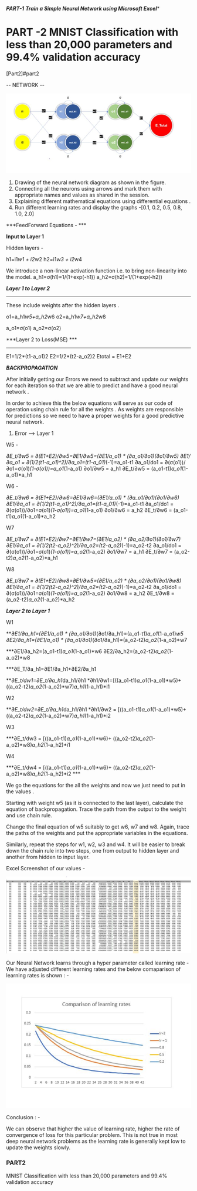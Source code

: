 

***PART-1***
***Train a Simple Neural Network using Microsoft Excel****


# PART -2 MNIST Classification with less than 20,000 parameters and 99.4% validation accuracy
  [Part2]#part2

-- NETWORK -- 

![alt text](https://github.com/anirbanroy987/EVA7-TSAI-Learning-Modules-Phase-1/blob/main/images/NN.JPG?raw=true)


1. Drawing of the neural network diagram as shown in the figure.
2. Connecting all the neurons using arrows and mark them with appropriate names and values as shared in the session.
3. Explaining different mathematical equations using differential equations .
4. Run different learning rates and display the graphs -[0.1, 0.2, 0.5, 0.8, 1.0, 2.0] 


***FeedForward Equations - ***

**Input to Layer 1**

Hidden layers - 

h1=i1*w1 + i2*w2
h2=i1*w3 + i2*w4

We introduce a non-linear activation function i.e. to bring non-linearity into the model.
a_h1=σ(h1)=1/(1+exp(-h1))
a_h2=σ(h2)=1/(1+exp(-h2))

***Layer 1 to Layer 2***
_______

These include weights after the hidden layers .

o1=a_h1*w5+a_h2*w6
o2=a_h1*w7+a_h2*w8

a_o1=σ(o1)
a_o2=σ(o2)

***Layer 2 to Loss(MSE) ***
__________________

E1=1/2*(t1-a_o1)2
E2=1/2*(t2-a_o2)2
Etotal = E1+E2

***BACKPROPAGATION***

After initially getting our Errors we need to subtract and update our weights for each iteration so that we are able to predict and have a
good neural network .

In order to achieve this the below equations will serve as our code of operation using chain rule for 
all the weights .
As weights are responsible for predictions so we need to have a proper weights for a good predictive neural network.

1. Error --> Layer 1 

W5 - 

***∂E_t/∂w5 = ∂(E1+E2)/∂w5=∂E1/∂w5=(∂E1/a_o1) * (∂a_o1/∂o1)*(∂o1/∂w5)
∂E1/∂a_o1   = ∂(1/2*(t1-a_o1)^2)/∂a_o1=(t1-a_01)*(-1)=a_o1-t1
∂a_o1/do1   = ∂(σ(o1))/∂o1=σ(o1)*(1-σ(o1))=a_o1*(1-a_o1)
∂o1/∂w5     = a_h1
∂E_t/∂w5  = (a_o1-t1)*a_o1*(1-a_o1)*a_h1

W6 - 

***∂E_t/∂w6 = ∂(E1+E2)/∂w6=∂E1/∂w6=(∂E1/a_o1) * (∂a_o1/∂o1)*(∂o1/∂w6)
∂E1/∂a_o1   = ∂(1/2*(t1-a_o1)^2)/∂a_o1=(t1-a_01)*(-1)=a_o1-t1
∂a_o1/do1   = ∂(σ(o1))/∂o1=σ(o1)*(1-σ(o1))=a_o1*(1-a_o1)
∂o1/∂w6     = a_h2
∂E_t/∂w6  = (a_o1-t1)*a_o1*(1-a_o1)*a_h2

W7

***∂E_t/∂w7 = ∂(E1+E2)/∂w7=∂E1/∂w7=(∂E1/a_o2) * (∂a_o2/∂o1)*(∂o1/∂w7)
∂E1/∂a_o1   = ∂(1/2*(t2-a_o2)^2)/∂a_o2=(t2-a_o2)*(-1)=a_o2-t2
∂a_o1/do1   = ∂(σ(o1))/∂o1=σ(o1)*(1-σ(o1))=a_o2*(1-a_o2)
∂o1/∂w7     = a_h1
∂E_t/∂w7  = (a_o2-t2)*a_o2*(1-a_o2)*a_h1


W8

***∂E_t/∂w7 = ∂(E1+E2)/∂w8=∂E1/∂w5=(∂E1/a_o2) * (∂a_o2/∂o1)*(∂o1/∂w8)
∂E1/∂a_o1   = ∂(1/2*(t2-a_o2)^2)/∂a_o2=(t2-a_o2)*(-1)=a_o2-t2
∂a_o1/do1   = ∂(σ(o1))/∂o1=σ(o1)*(1-σ(o1))=a_o2*(1-a_o2)
∂o1/∂w8     = a_h2
∂E_t/∂w8  = (a_o2-t2)*a_o2*(1-a_o2)*a_h2


***Layer 2 to Layer 1***

W1

***∂E1/∂a_h1=(∂E1/a_o1) * (∂a_o1/∂o1)*(∂o1/∂a_h1)=(a_o1-t1)*a_o1*(1-a_o1)*w5
∂E2/∂a_h1=(∂E1/a_o1) * (∂a_o1/∂o1)*(∂o1/∂a_h1)=(a_o2-t2)*a_o2*(1-a_o2)*w7

***∂E1/∂a_h2=(a_o1-t1)*a_o1*(1-a_o1)*w6
∂E2/∂a_h2=(a_o2-t2)*a_o2*(1-a_o2)*w8

***∂E_T/∂a_h1=∂E1/∂a_h1+∂E2/∂a_h1

***∂E_t/dw1=∂E_t/∂a_h1*da_h1/∂h1 *∂h1/∂w1=[((a_o1-t1)*a_o1*(1-a_o1)*w5)+ ((a_o2-t2)*a_o2*(1-a_o2)*w7)*a_h1*(1-a_h1)*i1


W2

***∂E_t/dw2=∂E_t/∂a_h1*da_h1/∂h1 *∂h1/∂w2 =  [((a_o1-t1)*a_o1*(1-a_o1)*w5)+ ((a_o2-t2)*a_o2*(1-a_o2)*w7)*a_h1*(1-a_h1)*i2

W3

***∂E_t/dw3 = [((a_o1-t1)*a_o1*(1-a_o1)*w6)+ ((a_o2-t2)*a_o2*(1-a_o2)*w8)*a_h2*(1-a_h2)*i1

W4

***∂E_t/dw4 =  [((a_o1-t1)*a_o1*(1-a_o1)*w6)+ ((a_o2-t2)*a_o2*(1-a_o2)*w8)*a_h2*(1-a_h2)*i2  ***


We go the equations for the all the weights and now we just need to put in the values .


Starting with weight w5 (as it is connected to the last layer), calculate the equation of backpropagation. Trace the path from the output to the weight and use chain rule.

Change the final equation of w5 suitably to get w6, w7 and w8.
Again, trace the paths of the weights and put the appropriate variables in the equations.

Similarly, repeat the steps for w1, w2, w3 and w4. It will be easier to break down the chain rule into two steps, one from output to hidden layer and another from hidden to input layer.


Excel Screenshot of our values - 

![alt text](https://github.com/anirbanroy987/EVA7-TSAI-Learning-Modules-Phase-1/blob/main/images/NN_weight_update.JPG?raw=true)

Our Neural Network learns through a hyper parameter called learning rate - 
We have adjusted different learning rates and the below comaparison of learning rates is shown : -


![alt text](https://github.com/anirbanroy987/EVA7-TSAI-Learning-Modules-Phase-1/blob/main/images/NN_learning_rate.JPG?raw=true)


Conclusion : -

We can observe that higher the value of learning rate, higher the rate of convergence of loss for this particular problem. This is not true in most deep neural network problems as the learning rate is generally kept low to update the weights slowly.




### PART2
MNIST Classification with less than 20,000 parameters and 99.4% validation accuracy






